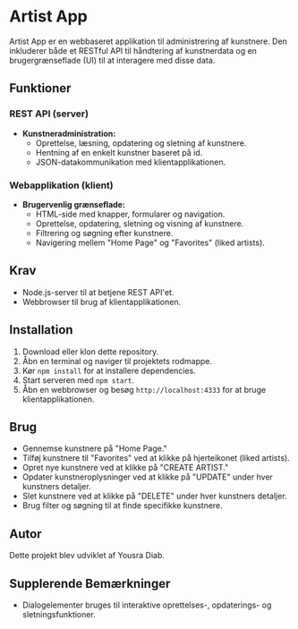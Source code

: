 # Artist App

Artist App er en webbaseret applikation til administrering af kunstnere. Den inkluderer både et RESTful API til håndtering af kunstnerdata og en brugergrænseflade (UI) til at interagere med disse data.

## Funktioner

### REST API (server)

- **Kunstneradministration:**
  - Oprettelse, læsning, opdatering og sletning af kunstnere.
  - Hentning af en enkelt kunstner baseret på id.
  - JSON-datakommunikation med klientapplikationen.

### Webapplikation (klient)

- **Brugervenlig grænseflade:**
  - HTML-side med knapper, formularer og navigation.
  - Oprettelse, opdatering, sletning og visning af kunstnere.
  - Filtrering og søgning efter kunstnere.
  - Navigering mellem "Home Page" og "Favorites" (liked artists).

## Krav

- Node.js-server til at betjene REST API'et.
- Webbrowser til brug af klientapplikationen.

## Installation

1. Download eller klon dette repository.
2. Åbn en terminal og naviger til projektets rodmappe.
3. Kør `npm install` for at installere dependencies.
4. Start serveren med `npm start`.
5. Åbn en webbrowser og besøg `http://localhost:4333` for at bruge klientapplikationen.

## Brug

- Gennemse kunstnere på "Home Page."
- Tilføj kunstnere til "Favorites" ved at klikke på hjerteikonet (liked artists).
- Opret nye kunstnere ved at klikke på "CREATE ARTIST."
- Opdater kunstneroplysninger ved at klikke på "UPDATE" under hver kunstners detaljer.
- Slet kunstnere ved at klikke på "DELETE" under hver kunstners detaljer.
- Brug filter og søgning til at finde specifikke kunstnere.

## Autor

Dette projekt blev udviklet af Yousra Diab.

## Supplerende Bemærkninger

- Dialogelementer bruges til interaktive oprettelses-, opdaterings- og sletningsfunktioner.
